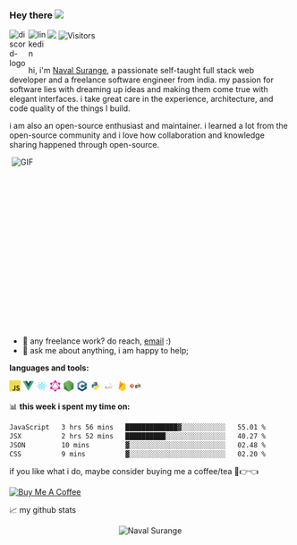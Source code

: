 ### Hey there <img src="https://media.giphy.com/media/hvRJCLFzcasrR4ia7z/giphy.gif" width="25px">

<a href="https://discordapp.com/users/757609116675080192">
<!--   <img align="left" alt="Naval's Discord" width="22px" src="https://raw.githubusercontent.com/peterthehan/peterthehan/master/assets/discord.svg" />
  <img width="50" height="50" src="https://img.icons8.com/ios/50/discord-logo--v1.png" alt="discord-logo--v1"/> -->
  <img align="left" width="34px" src="https://img.icons8.com/color/48/discord-logo.png" alt="discord-logo"/>


</a>
<a href="https://www.linkedin.com/in/naval-surange-42a710203/">
<!--   <img align="left" alt="Naval's LinkedIN" width="22px" src="https://raw.githubusercontent.com/peterthehan/peterthehan/master/assets/linkedin.svg" /> -->
  <img align="left" width="34px"  src="https://img.icons8.com/fluency/48/linkedin.png" alt="linkedin"/>
</a>

![](https://visitor-badge.glitch.me/badge?page_id=Naval-surange.Naval-surange)
![Visitors](https://api.visitorbadge.io/api/visitors?path=https%3A%2F%2Fgithub.com%2FNaval-surange%2FNaval-surange%2Fblob%2Fmain%2FREADME.md&countColor=%23263759)



<br />

hi, i'm [Naval Surange](https://researchweb.iiit.ac.in/~naval.s/html/index.html), a passionate self-taught full stack web developer and a freelance software engineer from india. my passion for software lies with dreaming up ideas and making them come true with elegant interfaces. i take great care in the experience, architecture, and code quality of the things I build.

i am also an open-source enthusiast and maintainer. i learned a lot from the open-source community and i love how collaboration and knowledge sharing happened through open-source.


  <img align="right" alt="GIF" src="https://github.com/abhisheknaiidu/abhisheknaiidu/blob/master/code.gif?raw=true" width="500" height="320" />
  
- 💼 any freelance work? do reach, [email](mailto:naval.s@research.iiit.ac.in) :)
- 💬 ask me about anything, i am happy to help;

**languages and tools:**  

<code><img height="20" src="https://raw.githubusercontent.com/github/explore/80688e429a7d4ef2fca1e82350fe8e3517d3494d/topics/javascript/javascript.png"></code>
<code><img height="20" src="https://raw.githubusercontent.com/github/explore/80688e429a7d4ef2fca1e82350fe8e3517d3494d/topics/vue/vue.png"></code>
<code><img height="20" src="https://raw.githubusercontent.com/github/explore/80688e429a7d4ef2fca1e82350fe8e3517d3494d/topics/react/react.png"></code>
<code><img height="20" src="https://raw.githubusercontent.com/github/explore/5c058a388828bb5fde0bcafd4bc867b5bb3f26f3/topics/graphql/graphql.png"></code>
<code><img height="20" src="https://raw.githubusercontent.com/github/explore/80688e429a7d4ef2fca1e82350fe8e3517d3494d/topics/nodejs/nodejs.png"></code>
<code><img height="20" src="https://raw.githubusercontent.com/github/explore/80688e429a7d4ef2fca1e82350fe8e3517d3494d/topics/cpp/cpp.png"></code>
<code><img height="20" src="https://raw.githubusercontent.com/github/explore/80688e429a7d4ef2fca1e82350fe8e3517d3494d/topics/python/python.png"></code>
<code><img height="20" src="https://raw.githubusercontent.com/github/explore/80688e429a7d4ef2fca1e82350fe8e3517d3494d/topics/mysql/mysql.png"></code>
<code><img height="20" src="https://raw.githubusercontent.com/github/explore/80688e429a7d4ef2fca1e82350fe8e3517d3494d/topics/firebase/firebase.png"></code>
<code><img height="20" src="https://raw.githubusercontent.com/github/explore/80688e429a7d4ef2fca1e82350fe8e3517d3494d/topics/git/git.png"></code>

📊 **this week i spent my time on:**
<!--START_SECTION:waka-->
```text
JavaScript   3 hrs 56 mins   █████████████▓░░░░░░░░░░░   55.01 % 
JSX          2 hrs 52 mins   ██████████░░░░░░░░░░░░░░░   40.27 % 
JSON         10 mins         ▓░░░░░░░░░░░░░░░░░░░░░░░░   02.48 % 
CSS          9 mins          ▓░░░░░░░░░░░░░░░░░░░░░░░░   02.20 % 
```
<!--END_SECTION:waka-->

if you like what i do, maybe consider buying me a coffee/tea 🥺👉👈

<a href="https://www.buymeacoffee.com/NavalSurange" target="_blank"><img src="https://cdn.buymeacoffee.com/buttons/v2/default-red.png" alt="Buy Me A Coffee" width="150" ></a>



📈 my github stats

<p align="center"> <img src="https://github-readme-stats.vercel.app/api?username=Naval-surange&show_icons=true&theme=gotham" alt="Naval Surange" />



